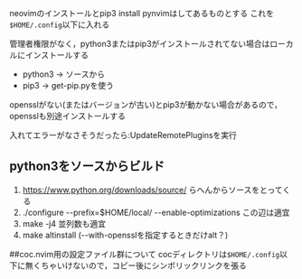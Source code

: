 neovimのインストールとpip3 install pynvimはしてあるものとする
これを`$HOME/.config`以下に入れる

管理者権限がなく，python3またはpip3がインストールされてない場合はローカルにインストールする

- python3 -> ソースから
- pip3 -> get-pip.pyを使う

opensslがない(またはバージョンが古い)とpip3が動かない場合があるので，opensslも別途インストールする

入れてエラーがなさそうだったら:UpdateRemotePluginsを実行

## python3をソースからビルド
1. https://www.python.org/downloads/source/ らへんからソースをとってくる
2. ./configure --prefix=$HOME/local/ --enable-optimizations  この辺は適宜
3. make -j4 並列数も適宜
4. make altinstall  (--with-opensslを指定するときだけalt？)

##coc.nvim用の設定ファイル群について
cocディレクトリは`$HOME/.config`以下に無くちゃいけないので，コピー後にシンボリックリンクを張る
